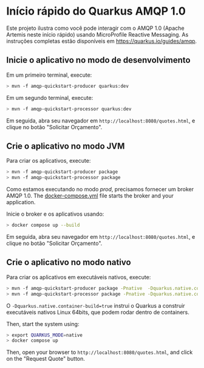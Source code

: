 Início rápido do Quarkus AMQP 1.0
============================

Este projeto ilustra como você pode interagir com o AMQP 1.0 (Apache Artemis neste início rápido) usando MicroProfile Reactive Messaging.
As instruções completas estão disponíveis em https://quarkus.io/guides/amqp.

## Inicie o aplicativo no modo de desenvolvimento

Em um primeiro terminal, execute:

```bash
> mvn -f amqp-quickstart-producer quarkus:dev
```

Em um segundo terminal, execute:

```bash
> mvn -f amqp-quickstart-processor quarkus:dev
```  

Em seguida, abra seu navegador em `http://localhost:8080/quotes.html`, e clique no botão "Solicitar Orçamento".

## Crie o aplicativo no modo JVM

Para criar os aplicativos, execute:

```bash
> mvn -f amqp-quickstart-producer package
> mvn -f amqp-quickstart-processor package
```

Como estamos executando no modo _prod_, precisamos fornecer um broker AMQP 1.0.
The [docker-compose.yml](docker-compose.yml) file starts the broker and your application.

Inicie o broker e os aplicativos usando:

```bash
> docker compose up --build
```

Em seguida, abra seu navegador em `http://localhost:8080/quotes.html`, e clique no botão "Solicitar Orçamento".
 

## Crie o aplicativo no modo nativo

Para criar os aplicativos em executáveis nativos, execute:

```bash
> mvn -f amqp-quickstart-producer package -Pnative  -Dquarkus.native.container-build=true
> mvn -f amqp-quickstart-processor package -Pnative -Dquarkus.native.container-build=true
```

O `-Dquarkus.native.container-build=true` instrui o Quarkus a construir executáveis nativos Linux 64bits, que podem rodar dentro de containers.  

Then, start the system using:

```bash
> export QUARKUS_MODE=native
> docker compose up
```
Then, open your browser to `http://localhost:8080/quotes.html`, and click on the "Request Quote" button.
